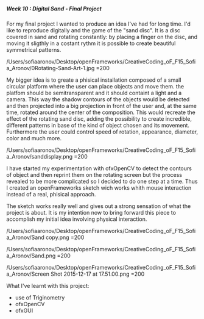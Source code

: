 

##### Week 10 : Digital Sand - Final Project

For my final project I wanted to produce an idea I've had for long time. I'd like to reproduce digitally and the game of the "sand disc". 
It is a disc covered in sand and rotating constantly: by placing a finger on the disc, and moving it sligthly in a costant rythm it is possible to create beautiful symmetrical patterns.

/Users/sofiaaronov/Desktop/openFrameworks/CreativeCoding_oF_F15_Sofia_Aronov/0Rotating-Sand-Art-1.jpg =200

My bigger idea is to greate a phisical installation composed of a small circular platform where the user can place objects and move them. the platfom should be semitransparent and it should containt a light and a camera. This way the shadow contours of the objects would be detected and then projected into a big projection in front of the user and, at the same time, rotated around the center of the composition. This would recreate the effect of the rotating sand disc, adding the possibility to create incredible, different patterns in base of the kind of object chosen and its movement. Furthermore the user could control speed of rotation, appearance, diameter, color and much more.

 
/Users/sofiaaronov/Desktop/openFrameworks/CreativeCoding_oF_F15_Sofia_Aronov/sanddisplay.png =200

I have started my experimentation with ofxOpenCV to detect the contours of object and then reprint them on the rotating screen but the process revealed to be more complicated so I decided to do one step at a time.
Thus I created an openFrameworks sketch wich works whith mouse interaction instead of a real, phisical approach.

The sketch works really well and gives out a strong sensation of what the project is about. It is my intention now to bring forward this piece to accomplish my initial idea involving physical interaction.

/Users/sofiaaronov/Desktop/openFrameworks/CreativeCoding_oF_F15_Sofia_Aronov/Sand copy.png =200

/Users/sofiaaronov/Desktop/openFrameworks/CreativeCoding_oF_F15_Sofia_Aronov/Sand.png  =200

/Users/sofiaaronov/Desktop/openFrameworks/CreativeCoding_oF_F15_Sofia_Aronov/Screen Shot 2015-12-17 at 17.51.00.png =200

What I've learnt with this project:

* use of Triginometry
* ofxOpenCV
* ofxGUI
